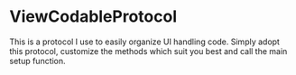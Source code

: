 # ViewCodableProtocol

This is a protocol I use to easily organize UI handling code.
Simply adopt this protocol, customize the methods which suit you best and call the main setup function.
